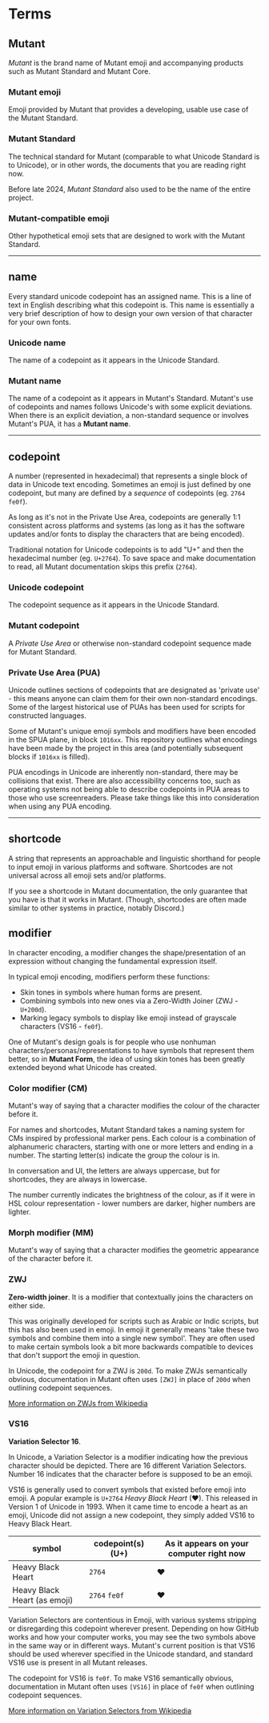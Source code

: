 # Terms

## Mutant
*Mutant* is the brand name of Mutant emoji and accompanying products such as Mutant Standard and Mutant Core.

### Mutant emoji
Emoji provided by Mutant that provides a developing, usable use case of the Mutant Standard.

### Mutant Standard
The technical standard for Mutant (comparable to what Unicode Standard is to Unicode), or in other words, the documents that you are reading right now. 

Before late 2024, *Mutant Standard* also used to be the name of the entire project.

### Mutant-compatible emoji
Other hypothetical emoji sets that are designed to work with the Mutant Standard.

----


## name
Every standard unicode codepoint has an assigned name. This is a line of text in English describing what this codepoint is. This name is essentially a very brief description of how to design your own version of that character for your own fonts.

### Unicode name
The name of a codepoint as it appears in the Unicode Standard.

### Mutant name
The name of a codepoint as it appears in Mutant's Standard. Mutant's use of codepoints and names follows Unicode's with some explicit deviations. When there is an explicit deviation, a non-standard sequence or involves Mutant's PUA, it has a **Mutant name**.

----

## codepoint
A number (represented in hexadecimal) that represents a single block of data in Unicode text encoding. 
Sometimes an emoji is just defined by one codepoint, but many are defined by a *sequence* of codepoints (eg. `2764` `fe0f`).

As long as it's not in the Private Use Area, codepoints are generally 1:1 consistent across platforms and systems (as long as it has the software updates and/or fonts to display the characters that are being encoded).

Traditional notation for Unicode codepoints is to add "U+" and then the hexadecimal number (eg. `U+2764`). To save space and make documentation to read, all Mutant documentation skips this prefix (`2764`).


### Unicode codepoint
The codepoint sequence as it appears in the Unicode Standard.

### Mutant codepoint
A *Private Use Area* or otherwise non-standard codepoint sequence made for Mutant Standard.

### Private Use Area (PUA)
Unicode outlines sections of codepoints that are designated as 'private use' - this means anyone can claim them for their own non-standard encodings. Some of the largest historical use of PUAs has been used for scripts for constructed languages.

Some of Mutant's unique emoji symbols and modifiers have been encoded in the SPUA plane, in block `1016xx`. This repository outlines what encodings have been made by the project in this area (and potentially subsequent blocks if `1016xx` is filled).

PUA encodings in Unicode are inherently non-standard, there may be collisions that exist. There are also accessibility concerns too, such as operating systems not being able to describe codepoints in PUA areas to those who use screenreaders. Please take things like this into consideration when using any PUA encoding.

----

## shortcode 
A string that represents an approachable and linguistic shorthand for people to input emoji in various platforms and software. Shortcodes are not universal across all emoji sets and/or platforms.

If you see a shortcode in Mutant documentation, the only guarantee that you have is that it works in Mutant. (Though, shortcodes are often made similar to other systems in practice, notably Discord.)


## modifier

In character encoding, a modifier changes the shape/presentation of an expression without changing the fundamental expression itself.

In typical emoji encoding, modifiers perform these functions:

- Skin tones in symbols where human forms are present.
- Combining symbols into new ones via a Zero-Width Joiner (ZWJ - `U+200d`).
- Marking legacy symbols to display like emoji instead of grayscale characters (VS16 - `fe0f`).

One of Mutant's design goals is for people who use nonhuman characters/personas/representations to have symbols that represent them better, so in **Mutant Form**, the idea of using skin tones has been greatly extended beyond what Unicode has created.


### Color modifier (CM)
Mutant's way of saying that a character modifies the colour of the character before it.

For names and shortcodes, Mutant Standard takes a naming system for CMs inspired by professional marker pens. Each colour is a combination of alphanumeric characters, starting with one or more letters and ending in a number. The starting letter(s) indicate the group the colour is in.

In conversation and UI, the letters are always uppercase, but for shortcodes, they are always in lowercase.

The number currently indicates the brightness of the colour, as if it were in HSL colour representation - lower numbers are darker, higher numbers are lighter.


### Morph modifier (MM)
Mutant's way of saying that a character modifies the geometric appearance of the character before it.


### ZWJ
**Zero-width joiner**. It is a modifier that contextually joins the characters on either side.

This was originally developed for scripts such as Arabic or Indic scripts, but this has also been used in emoji. In emoji it generally means 'take these two symbols and combine them into a single new symbol'. They are often used to make certain symbols look a bit more backwards compatible to devices that don't support the emoji in question.

In Unicode, the codepoint for a ZWJ is `200d`. To make ZWJs semantically obvious, documentation in Mutant often uses `[ZWJ]` in place of `200d` when outlining codepoint sequences.

[More information on ZWJs from Wikipedia](https://en.wikipedia.org/wiki/Zero-width_joiner)


### VS16
**Variation Selector 16**.

In Unicode, a Variation Selector is a modifier indicating how the previous character should be depicted. There are 16 different Variation Selectors. Number 16 indicates that the character before is supposed to be an emoji.

VS16 is generally used to convert symbols that existed before emoji into emoji. A popular example is `U+2764` *Heavy Black Heart* (❤). This released in Version 1 of Unicode in 1993. When it came time to encode a heart as an emoji, Unicode did not assign a new codepoint, they simply added VS16 to Heavy Black Heart.

| symbol | codepoint(s) (U+) | As it appears on your computer right now |
| ---- | ---- | ---- |
| Heavy Black Heart | `2764` | ❤ |
| Heavy Black Heart (as emoji) | `2764` `fe0f` | ❤ |

Variation Selectors are contentious in Emoji, with various systems stripping or disregarding this codepoint wherever present. Depending on how GitHub works and how your computer works, you may see the two symbols above in the same way or in different ways. Mutant's current position is that VS16 should be used wherever specified in the Unicode standard, and standard VS16 use is present in all Mutant releases.

The codepoint for VS16 is `fe0f`. To make VS16 semantically obvious, documentation in Mutant often uses `[VS16]` in place of `fe0f` when outlining codepoint sequences.

[More information on Variation Selectors from Wikipedia](https://en.wikipedia.org/wiki/Variation_Selectors_(Unicode_block))
